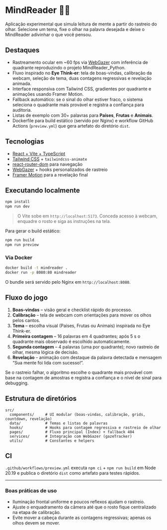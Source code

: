 # MindReader 🧠✨

Aplicação experimental que simula leitura de mente a partir do rastreio do olhar. Selecione um tema, fixe o olhar na palavra desejada e deixe o MindReader adivinhar o que você pensou.

## Destaques

- Rastreamento ocular em ~60 fps via [WebGazer](https://webgazer.cs.brown.edu/) com inferência de quadrante reproduzindo o projeto MindReader_Python.
- Fluxo inspirado no **Eye Think-er**: tela de boas-vindas, calibração da webcam, seleção de tema, duas contagens regressivas e revelação animada.
- Interface responsiva com Tailwind CSS, gradientes por quadrante e animações usando Framer Motion.
- Fallback automático: se o sinal do olhar estiver fraco, o sistema seleciona o quadrante mais provável e registra a confiança para auditoria.
- Listas de exemplo com 30+ palavras para **Países**, **Frutas** e **Animais**.
- Dockerfile para build estático (servido por Nginx) e workflow GitHub Actions (`preview.yml`) que gera artefato do diretório `dist`.

## Tecnologias

- [React + Vite + TypeScript](https://vite.dev/)
- [Tailwind CSS](https://tailwindcss.com/) + `tailwindcss-animate`
- [react-router-dom](https://reactrouter.com/) para navegação
- [WebGazer](https://www.npmjs.com/package/webgazer) + hooks personalizados de rastreio
- [Framer Motion](https://www.framer.com/motion/) para a revelação final

## Executando localmente

```bash
npm install
npm run dev
```

> O Vite sobe em `http://localhost:5173`. Conceda acesso à webcam, enquadre o rosto e siga as instruções na tela.

Para gerar o build estático:

```bash
npm run build
npm run preview
```

### Via Docker

```bash
docker build -t mindreader .
docker run -p 8080:80 mindreader
```

O bundle será servido pelo Nginx em `http://localhost:8080`.

## Fluxo do jogo

1. **Boas-vindas** – visão geral e checklist rápido do processo.
2. **Calibração** – tela de webcam com orientações para mover os olhos pelos cantos.
3. **Tema** – escolha visual (Países, Frutas ou Animais) inspirada no Eye Think-er.
4. **Primeira contagem** – 16 palavras em 4 quadrantes; após 5 s o quadrante mais observado é escolhido automaticamente.
5. **Segunda contagem** – 4 palavras (uma por quadrante); novo rastreio de olhar, mesma lógica de decisão.
6. **Revelação** – animação com destaque da palavra detectada e mensagem “Sua mente foi lida com sucesso!”.

Se o rastreio falhar, o algoritmo escolhe o quadrante mais provável com base na contagem de amostras e registra a confiança e o nível de sinal para debugging.

## Estrutura de diretórios

```
src/
  components/     # UI modular (boas-vindas, calibração, grids, countdown, revelação)
  data/           # Temas e listas de palavras
  hooks/          # Hooks para contagem regressiva e rastreio de olhar
  pages/          # Fluxo principal (Index) + fallback 404
  services/       # Integração com WebGazer (gazeTracker)
  utils/          # Constantes e helpers
```

## CI

`.github/workflows/preview.yml` executa `npm ci` + `npm run build` em Node 20.19 e publica o diretório `dist` como artefato para testes rápidos.

---

### Boas práticas de uso

- Iluminação frontal uniforme e poucos reflexos ajudam o rastreio.
- Ajuste o enquadramento da câmera até que o rosto fique centralizado na etapa de calibração.
- Evite mover a cabeça durante as contagens regressivas; apenas os olhos devem se mover.
